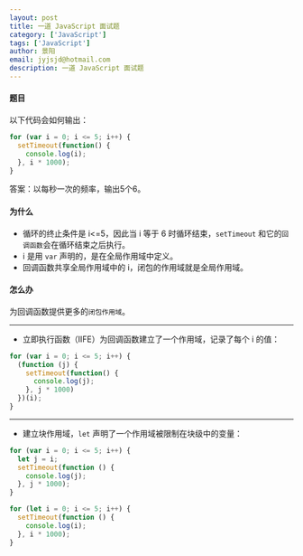 ```yaml
---
layout: post
title: 一道 JavaScript 面试题
category: ['JavaScript']
tags: ['JavaScript']
author: 景阳
email: jyjsjd@hotmail.com
description: 一道 JavaScript 面试题
---
```


#### 题目
以下代码会如何输出：
```javascript
for (var i = 0; i <= 5; i++) {
  setTimeout(function() {
    console.log(i);
  }, i * 1000);
}
```

答案：以每秒一次的频率，输出5个6。

#### 为什么
* 循环的终止条件是 i<=5，因此当 i 等于 6 时循环结束，`setTimeout` 和它的`回调函数`会在循环结束之后执行。
* i 是用 `var` 声明的，是在全局作用域中定义。
* 回调函数共享全局作用域中的 i，闭包的作用域就是全局作用域。

#### 怎么办
为回调函数提供更多的`闭包作用域`。

----

* 立即执行函数（IIFE）为回调函数建立了一个作用域，记录了每个 i 的值：
```javascript
for (var i = 0; i <= 5; i++) {
  (function (j) {
    setTimeout(function() {
      console.log(j);
    }, j * 1000)
  })(i);
}
```

----

* 建立块作用域，`let` 声明了一个作用域被限制在块级中的变量：
```javascript
for (var i = 0; i <= 5; i++) {
  let j = i;
  setTimeout(function () {
    console.log(j);
  }, j * 1000);
}
```

```javascript
for (let i = 0; i <= 5; i++) {
  setTimeout(function () {
    console.log(i);
  }, i * 1000);
}
```
